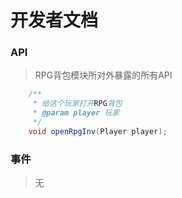 # 开发者文档

### API

> RPG背包模块所对外暴露的所有API

```java
    /**
     * 给这个玩家打开RPG背包
     * @param player 玩家
     */
    void openRpgInv(Player player);
```

### 事件

> 无